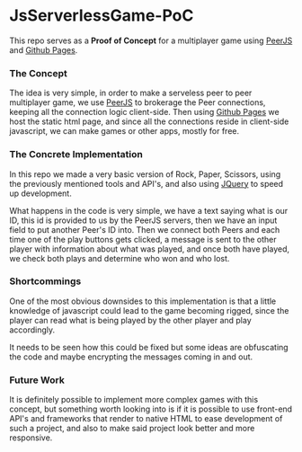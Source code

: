 # JsServerlessGame-PoC
This repo serves as a **Proof of Concept** for a multiplayer game using [PeerJS](https://peerjs.com) and [Github Pages](https://pages.github.com).

### The Concept
The idea is very simple, in order to make a serveless peer to peer multiplayer game, we use [PeerJS](https://peerjs.com) to brokerage the Peer connections, keeping all the connection logic client-side. Then using [Github Pages](https://pages.github.com) we host the static html page, and since all the connections reside in client-side javascript, we can make games or other apps, mostly for free.

### The Concrete Implementation
In this repo we made a very basic version of Rock, Paper, Scissors, using the previously mentioned tools and API's, and also using [JQuery](https://jquery.com) to speed up development.

What happens in the code is very simple, we have a text saying what is our ID, this id is provided to us by the PeerJS servers, then we have an input field to put another Peer's ID into. Then we connect both Peers and each time one of the play buttons gets clicked, a message is sent to the other player with information about what was played, and once both have played, we check both plays and determine who won and who lost.

### Shortcommings
One of the most obvious downsides to this implementation is that a little knowledge of javascript could lead to the game becoming rigged, since the player can read what is being played by the other player and play accordingly. 

It needs to be seen how this could be fixed but some ideas are obfuscating the code and maybe encrypting the messages coming in and out.

### Future Work
It is definitely possible to implement more complex games with this concept, but something worth looking into is if it is possible to use front-end API's and frameworks that render to native HTML to ease development of such a project, and also to make said project look better and more responsive.
